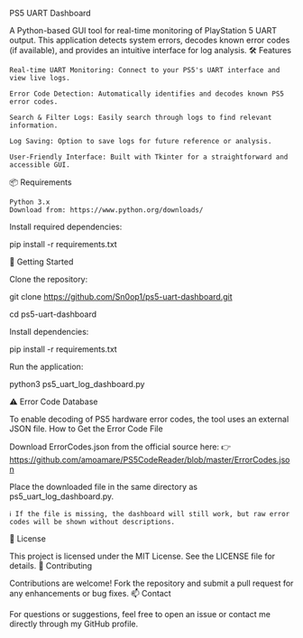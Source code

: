 PS5 UART Dashboard

A Python-based GUI tool for real-time monitoring of PlayStation 5 UART output. This application detects system errors, decodes known error codes (if available), and provides an intuitive interface for log analysis.
🛠️ Features

    Real-time UART Monitoring: Connect to your PS5's UART interface and view live logs.

    Error Code Detection: Automatically identifies and decodes known PS5 error codes.

    Search & Filter Logs: Easily search through logs to find relevant information.

    Log Saving: Option to save logs for future reference or analysis.

    User-Friendly Interface: Built with Tkinter for a straightforward and accessible GUI.

📦 Requirements

    Python 3.x
    Download from: https://www.python.org/downloads/

Install required dependencies:

pip install -r requirements.txt

🚀 Getting Started

Clone the repository:

git clone https://github.com/Sn0op1/ps5-uart-dashboard.git

cd ps5-uart-dashboard

Install dependencies:

pip install -r requirements.txt

Run the application:

python3 ps5_uart_log_dashboard.py

⚠️ Error Code Database

To enable decoding of PS5 hardware error codes, the tool uses an external JSON file.
How to Get the Error Code File

Download ErrorCodes.json from the official source here:
👉 https://github.com/amoamare/PS5CodeReader/blob/master/ErrorCodes.json

Place the downloaded file in the same directory as ps5_uart_log_dashboard.py.

    ℹ️ If the file is missing, the dashboard will still work, but raw error codes will be shown without descriptions.

📄 License

This project is licensed under the MIT License. See the LICENSE file for details.
🤝 Contributing

Contributions are welcome!
Fork the repository and submit a pull request for any enhancements or bug fixes.
📫 Contact

For questions or suggestions, feel free to open an issue or contact me directly through my GitHub profile.
